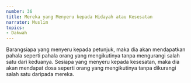 ```yaml
---
number: 36
title: Mereka yang Menyeru kepada Hidayah atau Kesesatan
narrator: Muslim
topics:
- Dakwah
---
```


Barangsiapa yang menyeru kepada petunjuk, maka dia akan mendapatkan pahala seperti pahala orang yang mengikutinya tanpa mengurangi salah satu dari keduanya. Sesiapa yang menyeru kepada kesesatan, maka dia akan mendapat dosa seperti orang yang mengikutinya tanpa dikurangi salah satu daripada mereka.

